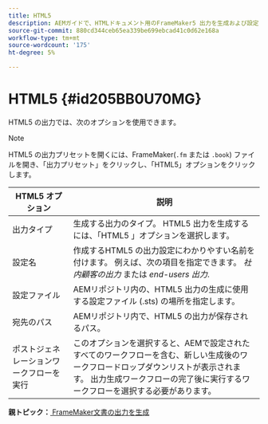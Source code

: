 ```yaml
---
title: HTML5
description: AEMガイドで、HTMLドキュメント用のFrameMaker5 出力を生成および設定します。
source-git-commit: 880cd344ceb65ea339be699ebcad41c0d62e168a
workflow-type: tm+mt
source-wordcount: '175'
ht-degree: 5%

---
```


# HTML5 {#id205BB0U70MG}

HTML5 の出力では、次のオプションを使用できます。

>[!NOTE]
>
> HTML5 の出力プリセットを開くには、FrameMaker\(`.fm` または `.book`\) ファイルを開き、「出力プリセット」をクリックし、「HTML5」オプションをクリックします。

| HTML5 オプション | 説明 |
|------------|-----------|
| 出力タイプ | 生成する出力のタイプ。 HTML5 出力を生成するには、「HTML5 」オプションを選択します。 |
| 設定名 | 作成するHTML5 の出力設定にわかりやすい名前を付けます。 例えば、次の項目を指定できます。 *社内顧客の出力* または *end-users 出力*. |
| 設定ファイル | AEMリポジトリ内の、HTML5 出力の生成に使用する設定ファイル (.sts) の場所を指定します。 |
| 宛先のパス | AEMリポジトリ内で、HTML5 の出力が保存されるパス。 |
| ポストジェネレーションワークフローを実行 | このオプションを選択すると、AEMで設定されたすべてのワークフローを含む、新しい生成後のワークフロードロップダウンリストが表示されます。 出力生成ワークフローの完了後に実行するワークフローを選択する必要があります。 |

**親トピック：**[ FrameMaker文書の出力を生成](fm-output-generatation.md)
